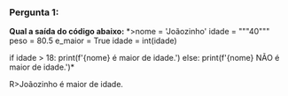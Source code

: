 ### Pergunta 1:
**Qual a saída do código abaixo:**
*>nome = 'Joãozinho'
idade = """40"""
peso = 80.5
e_maior = True
idade = int(idade)
 
if idade > 18:
    print(f'{nome} é maior de idade.')
else:
    print(f'{nome} NÃO é maior de idade.')*

R>Joãozinho é maior de idade.
